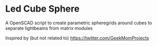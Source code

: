 # Led Cube Sphere 

A OpenSCAD script to create parametric spheregrids around cubes to separate lightbeams from matrix modules


Inspired by (but not related to) https://twitter.com/GeekMomProjects
